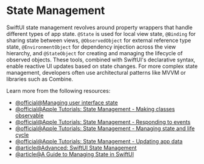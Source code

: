 # State Management

SwiftUI state management revolves around property wrappers that handle different types of app state. `@State` is used for local view state, `@Binding` for sharing state between views, `@ObservedObject` for external reference type state, `@EnvironmentObject` for dependency injection across the view hierarchy, and `@StateObject` for creating and managing the lifecycle of observed objects. These tools, combined with SwiftUI's declarative syntax, enable reactive UI updates based on state changes. For more complex state management, developers often use architectural patterns like MVVM or libraries such as Combine.

Learn more from the following resources:

- [@official@Managing user interface state](https://developer.apple.com/documentation/swiftui/managing-user-interface-state)
- [@official@Apple Tutorials: State Management - Making classes observable](https://developer.apple.com/tutorials/app-dev-training/making-classes-observable)
- [@official@Apple Tutorials: State Management - Responding to events](https://developer.apple.com/tutorials/app-dev-training/responding-to-events)
- [@official@Apple Tutorials: State Management - Managing state and life cycle](https://developer.apple.com/tutorials/app-dev-training/managing-state-and-life-cycle)
- [@official@Apple Tutorials: State Management - Updating app data](https://developer.apple.com/tutorials/app-dev-training/updating-app-data)
- [@article@Advanced: SwiftUI State Management](https://medium.com/@canakyildz/advanced-swiftui-state-management-3816d804477e)
- [@article@A Guide to Managing State in SwiftUI](https://www.waldo.com/blog/manage-swiftui-state)
